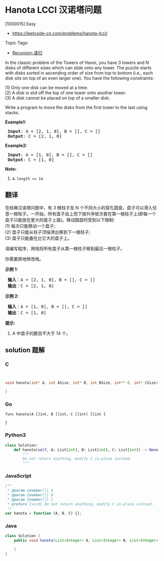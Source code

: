 # Hanota LCCI 汉诺塔问题

[1000015] Easy

- https://leetcode-cn.com/problems/hanota-lcci/

Topic Tags:

- [Recursion 递归](https://leetcode-cn.com/tag/recursion/)

In the classic problem of the Towers of Hanoi, you have 3 towers and N disks of different sizes which can slide onto any tower. The puzzle starts with disks sorted in ascending order of size from top to bottom (i.e., each disk sits on top of an even larger one). You have the following constraints:

(1) Only one disk can be moved at a time.  
(2) A disk is slid off the top of one tower onto another tower.  
(3) A disk cannot be placed on top of a smaller disk.

Write a program to move the disks from the first tower to the last using stacks.

**Example1:**

<pre><strong> Input</strong>: A = [2, 1, 0], B = [], C = []
<strong> Output</strong>: C = [2, 1, 0]
</pre>

**Example2:**

<pre><strong> Input</strong>: A = [1, 0], B = [], C = []
<strong> Output</strong>: C = [1, 0]
</pre>

**Note:**

1.  `A.length <= 14`

## 翻译

在经典汉诺塔问题中，有 3 根柱子及 N 个不同大小的穿孔圆盘，盘子可以滑入任意一根柱子。一开始，所有盘子自上而下按升序依次套在第一根柱子上(即每一个盘子只能放在更大的盘子上面)。移动圆盘时受到以下限制:  
(1) 每次只能移动一个盘子;  
(2) 盘子只能从柱子顶端滑出移到下一根柱子;  
(3) 盘子只能叠在比它大的盘子上。

请编写程序，用栈将所有盘子从第一根柱子移到最后一根柱子。

你需要原地修改栈。

**示例 1:**

<pre><strong> 输入</strong>：A = [2, 1, 0], B = [], C = []
<strong> 输出</strong>：C = [2, 1, 0]
</pre>

**示例 2:**

<pre><strong> 输入</strong>：A = [1, 0], B = [], C = []
<strong> 输出</strong>：C = [1, 0]
</pre>

**提示:**

1.  A 中盘子的数目不大于 14 个。

## solution 题解

### C

```c


void hanota(int* A, int ASize, int* B, int BSize, int** C, int* CSize){

}


```

### Go

```golang
func hanota(A []int, B []int, C []int) []int {

}
```

### Python3

```python
class Solution:
    def hanota(self, A: List[int], B: List[int], C: List[int]) -> None:
        """
        Do not return anything, modify C in-place instead.
        """
```

### JavaScript

```javascript
/**
 * @param {number[]} A
 * @param {number[]} B
 * @param {number[]} C
 * @return {void} Do not return anything, modify C in-place instead.
 */
var hanota = function (A, B, C) {};
```

### Java

```java
class Solution {
    public void hanota(List<Integer> A, List<Integer> B, List<Integer> C) {

    }
}
```
